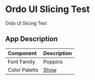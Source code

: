 # Ordo UI Slicing Test

Ordo UI Slicing Test

## App Description

| Component     | Description                                                                               |
| :------------ | ----------------------------------------------------------------------------------------- |
| Font Family   | Poppins                                                                                   |
| Color Paletts | [Show](https://coolors.co/fef9f9-ffffff-e1f3d9-64a1f4-c6c4c4-f0f0f0-47623f-dfae1d-ff485a) |
